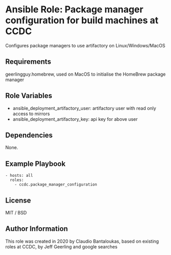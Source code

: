 # Ansible Role: Package manager configuration for build machines at CCDC

Configures package managers to use artifactory on Linux/Windows/MacOS

## Requirements

geerlingguy.homebrew, used on MacOS to initialise the HomeBrew package manager

## Role Variables

-   ansible_deployment_artifactory_user: artifactory user with read only access to mirrors
-   ansible_deployment_artifactory_key: api key for above user

## Dependencies

None.

## Example Playbook

    - hosts: all
      roles:
        - ccdc.package_manager_configuration

## License

MIT / BSD

## Author Information

This role was created in 2020 by Claudio Bantaloukas, based on existing roles at CCDC, by Jeff Geerling and google searches
